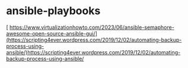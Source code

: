 # ansible-playbooks

[  https://www.virtualizationhowto.com/2023/06/ansible-semaphore-awesome-open-source-ansible-gui/](https://scripting4ever.wordpress.com/2019/12/02/automating-backup-process-using-ansible/)https://scripting4ever.wordpress.com/2019/12/02/automating-backup-process-using-ansible/
